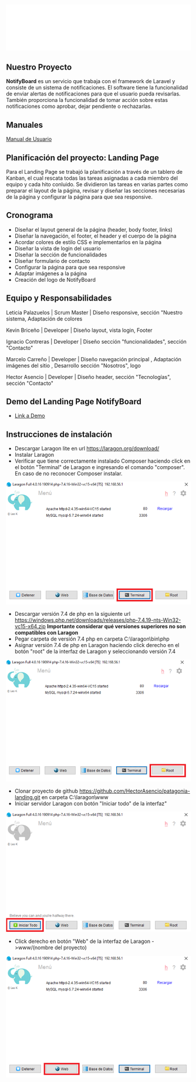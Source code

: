 ![](pic/logo.png)

## **Nuestro Proyecto**

**NotifyBoard** es un servicio que trabaja con el framework de Laravel y consiste de un sistema de notificaciones. El software tiene la funcionalidad de enviar alertas de notificaciones para que el usuario pueda revisarlas. También proporciona la funcionalidad de tomar acción sobre estas notificaciones como aprobar, dejar pendiente o rechazarlas.

## **Manuales**
[Manual de Usuario](app/ManualUsuario.md)

## **Planificación del proyecto: Landing Page**

Para el Landing Page se trabajó la planificación a través de un tablero de Kanban, el cual rescata todas las tareas asignadas a cada miembro del equipo y cada hito conluido. Se dividieron las tareas en varias partes como preparar el layout de la página, revisar y diseñar las secciones necesarias de la página y configurar la página para que sea responsive. 


## **Cronograma**

- Diseñar el layout general de la página (header, body footer, links)
- Diseñar la navegación, el footer, el header y el cuerpo de la página
- Acordar colores de estilo CSS e implementarlos en la página
- Diseñar la vista de login del usuario
- Diseñar la sección de funcionalidades
- Diseñar formulario de contacto
- Configurar la página para que sea responsive
- Adaptar imágenes a la página
- Creación del logo de NotifyBoard

## **Equipo y Responsabilidades**
Leticia Palazuelos | Scrum Master  | Diseño responsive, sección "Nuestro sistema, Adaptación de colores

Kevin Briceño         |  Developer     | Diseño layout, vista login, Footer

Ignacio Contreras     |  Developer     | Diseño sección "funcionalidades", sección "Contacto" 

Marcelo Carreño       |  Developer     | Diseño navegación principal , Adaptación imágenes del sitio , Desarrollo sección "Nosotros", logo

Hector Asencio        |  Developer     | Diseño header, sección "Tecnologías", sección "Contacto"

## **Demo del Landing Page NotifyBoard**
- [Link a Demo](http://mighty-taiga-25832.herokuapp.com)

## **Instrucciones de instalación**

- Descargar Laragon lite en url https://laragon.org/download/
- Instalar Laragon
- Verificar que tiene correctamente instalado Composer haciendo click en el botón "Terminal" de Laragon e ingresando el comando "composer". En caso de no reconocer Composer instalar.
<p align="center">
    </p><img src="./pic/i2.png">
</p>

- Descargar versión 7.4 de php en la siguiente url https://windows.php.net/downloads/releases/php-7.4.19-nts-Win32-vc15-x64.zip **Importante considerar qué versiones superiores no son compatibles con Laragon**
- Pegar carpeta de versión 7.4 php en carpeta C:\laragon\bin\php
- Asignar versión 7.4 de php en Laragon haciendo click derecho en el botón "root" de la interfaz de Laragon y seleccionando versión 7.4
<p align="center">
    </p><img src="./pic/i3.png">
</p>

- Clonar proyecto de github https://github.com/HectorAsencio/patagonia-landing.git en carpeta C:\laragon\www
- Iniciar servidor Laragon con botón "Iniciar todo" de la interfaz"
<p align="center">
    </p><img src="./pic/i4.png">
</p>

- Click derecho en botón "Web" de la interfaz de Laragon ->www/(nombre del proyecto)

<p align="center">
    </p><img src="./pic/i1.png">
</p>